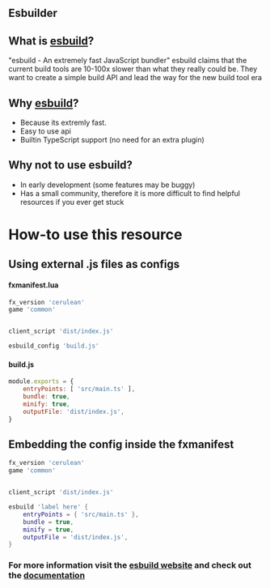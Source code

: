 ## Esbuilder

What is [esbuild](https://esbuild.github.io/)?
----
"esbuild - An extremely fast JavaScript bundler"
esbuild claims that the current build tools are 10-100x slower than what they really could be. They want to create a simple build API and lead the way for the new build tool era

Why [esbuild](https://esbuild.github.io/)?
----
- Because its extremly fast.
- Easy to use api
- Builtin TypeScript support (no need for an extra plugin)

Why not to use esbuild?
----
- In early development (some features may be buggy)
- Has a small community, therefore it is more difficult to find helpful resources if you ever get stuck

How-to use this resource
====
Using external .js files as configs
----
#### **fxmanifest.lua**
```lua
fx_version 'cerulean'
game 'common'


client_script 'dist/index.js'

esbuild_config 'build.js'
```
#### **build.js**
```js
module.exports = {
    entryPoints: [ 'src/main.ts' ],
    bundle: true,
    minify: true,
    outputFile: 'dist/index.js',
}
```

Embedding the config inside the fxmanifest
----
```lua
fx_version 'cerulean'
game 'common'


client_script 'dist/index.js'

esbuild 'label here' {
    entryPoints = { 'src/main.ts' },
    bundle = true,
    minify = true,
    outputFile = 'dist/index.js',
}
```

### For more information visit the [esbuild website](https://esbuild.github.io/) and check out the [documentation](https://esbuild.github.io/api/)